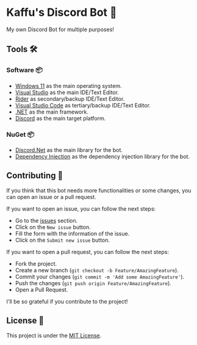 # Kaffu's Discord Bot 💙

My own Discord Bot for multiple purposes!

## Tools 🛠️

### Software 📦

- [Windows 11](https://www.microsoft.com/en-us/windows/windows-11) as the main operating system.
- [Visual Studio](https://visualstudio.microsoft.com/) as the main IDE/Text Editor.
- [Rider](https://www.jetbrains.com/rider/) as secondary/backup IDE/Text Editor.
- [Visual Studio Code](https://code.visualstudio.com/) as tertiary/backup IDE/Text Editor.
- [.NET](https://dotnet.microsoft.com/) as the main framework.
- [Discord](https://discord.com/) as the main target platform.

### NuGet 📦

- [Discord.Net](https://github.com/DiscordNet/Discord.Net) as the main library for the bot.
- [Dependency Injection](https://github.com/aspnet/DependencyInjection) as the dependency injection library for the bot.

## Contributing 🤝

If you think that this bot needs more functionalities or some changes, you can open an issue or a pull request.

If you want to open an issue, you can follow the next steps:

- Go to the [issues](https://github.com/Kaffu093/KaffuDiscordBot/issues) section.
- Click on the `New issue` button.
- Fill the form with the information of the issue.
- Click on the `Submit new issue` button.

If you want to open a pull request, you can follow the next steps:

- Fork the project.
- Create a new branch (`git checkout -b Feature/AmazingFeature`).
- Commit your changes (`git commit -m 'Add some AmazingFeature'`).
- Push the changes (`git push origin Feature/AmazingFeature`).
- Open a Pull Request.

I'll be so grateful if you contribute to the project!

## License 📄

This project is under the [MIT License](License.md).
